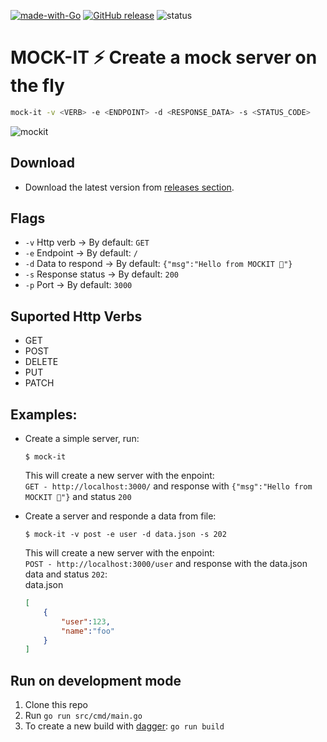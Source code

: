[![made-with-Go](https://img.shields.io/badge/Made%20with-Go-1f425f.svg)](http://golang.org)
[![GitHub release](https://img.shields.io/github/release/pablotrianda/mock-it.svg)](https://GitHub.com/pablotrianda/mock-it/releases/)
![status](https://github.com/pablotrianda/mock-it/actions/workflows/go.yml/badge.svg)


# MOCK-IT ⚡ Create a mock server on the fly

```sh
mock-it -v <VERB> -e <ENDPOINT> -d <RESPONSE_DATA> -s <STATUS_CODE>
```
![mockit](https://i.imgur.com/kZ6fvmY.gif)

## Download
* Download the latest version from [releases section](https://github.com/pablotrianda/mock-it/releases). 

## Flags
   * `-v` Http verb -> By default: `GET`
   * `-e` Endpoint  -> By default: `/`
   * `-d` Data to respond -> By default: `{"msg":"Hello from MOCKIT 🧉"}`
   * `-s` Response status  -> By default: `200`
   * `-p` Port -> By default: `3000`

## Suported Http Verbs 
   * GET
   * POST
   * DELETE
   * PUT
   * PATCH


## Examples:
   * Create a simple server, run: 
      ```
      $ mock-it
      ```
      This will create a new server with the enpoint:<br>
         `GET - http://localhost:3000/` and response with `{"msg":"Hello from MOCKIT 🧉"}` and 
         status `200`
         
         
   * Create a server and responde a data from file:
      ```
      $ mock-it -v post -e user -d data.json -s 202
      ```
      This will create a new server with the enpoint: <br>
      `POST - http://localhost:3000/user` and response with the data.json data and status `202`:<br>
      data.json
      ```JSON
      [
          {
              "user":123,
              "name":"foo"
          }
      ]

      ```

## Run on development mode
   1. Clone this repo
   2. Run `go run src/cmd/main.go`
   3. To create a new build with [dagger](https://dagger.io): `go run build`
